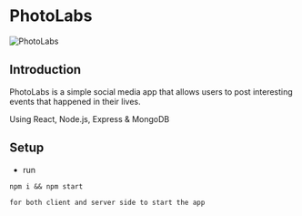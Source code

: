 # PhotoLabs

![PhotoLabs](https://i.ibb.co/Z8Y0CJv/Screenshot-2020-10-30-at-11-10-04.png)

## Introduction

PhotoLabs is a simple social media app that allows users to post interesting events that happened in their lives.

Using React, Node.js, Express & MongoDB



## Setup
- run 
```
npm i && npm start

for both client and server side to start the app
```